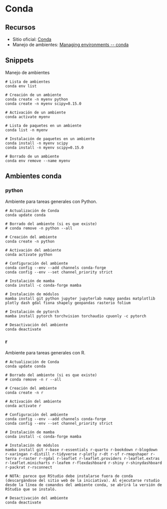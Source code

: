 # Conda

## Recursos
* Sitio oficial: [Conda](https://conda.io/)
* Manejo de ambientes: [Managing environments -- conda](https://docs.conda.io/projects/conda/en/latest/user-guide/tasks/manage-environments.html)

## Snippets
Manejo de ambientes

```shell
# Lista de ambientes
conda env list

# Creación de un ambiente
conda create -n myenv python
conda create -n myenv scipy=0.15.0

# Activación de un ambiente
conda activate myenv

# Lista de paquetes en un ambiente
conda list -n myenv

# Instalación de paquetes en un ambiente
conda install -n myenv scipy
conda install -n myenv scipy=0.15.0

# Borrado de un ambiente
conda env remove --name myenv
```

## Ambientes conda

### python
Ambiente para tareas generales con Python.

```shell
# Actualización de Conda
conda update conda

# Borrado del ambiente (si es que existe)
# conda remove -n python --all

# Creación del ambiente
conda create -n python

# Activación del ambiente
conda activate python

# Configuración del ambiente
conda config --env --add channels conda-forge
conda config --env --set channel_priority strict

# Instalación de mamba
conda install -c conda-forge mamba

# Instalación de módulos
mamba install git python jupyter jupyterlab numpy pandas matplotlib plotly dash gdal fiona shapely geopandas rasterio folium

# Instalación de pytorch
mamba install pytorch torchvision torchaudio cpuonly -c pytorch

# Desactivación del ambiente
conda deactivate
```

### r
Ambiente para tareas generales con R.

```shell
# Actualización de Conda
conda update conda

# Borrado del ambiente (si es que existe)
# conda remove -n r --all

# Creación del ambiente
conda create -n r

# Activación del ambiente
conda activate r

# Configuración del ambiente
conda config --env --add channels conda-forge
conda config --env --set channel_priority strict

# Instalación de mamba
conda install -c conda-forge mamba

# Instalación de módulos
mamba install git r-base r-essentials r-quarto r-bookdown r-blogdown r-xaringan r-distill r-tidyverse r-plotly r-dt r-sf r-rmapshaper r-terra r-raster r-rgdal r-leaflet r-leaflet.providers r-leaflet.extras r-leaflet.minicharts r-leafem r-flexdashboard r-shiny r-shinydashboard r-packrat r-rsconnect

# NOTA: parece que RStudio debe instalarse fuera de conda (descargándose del sitio web de la iniciativa). Al ejecutarse rstudio desde la línea de comandos del ambiente conda, se abrirá la versión de RStudio que se instaló.

# Desactivación del ambiente
conda deactivate
```
